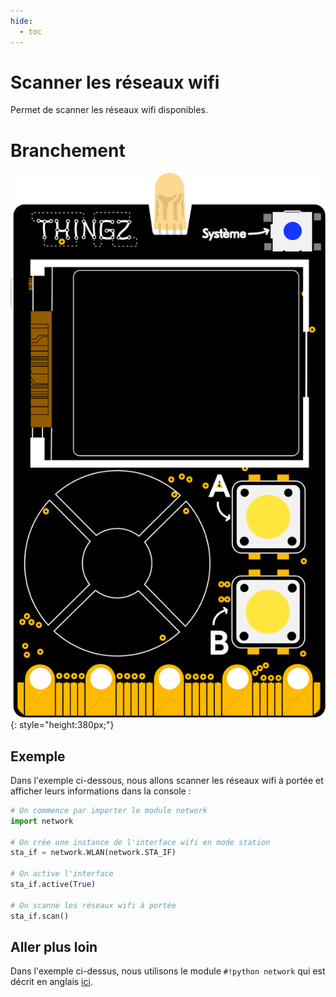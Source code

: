 ```yaml
---
hide:
  - toc
---
```


# Scanner les réseaux wifi
Permet de scanner les réseaux wifi disponibles.

# Branchement
![Carte Galaxia](../img/galaxia_board.svg){: style="height:380px;"}

## Exemple
Dans l'exemple ci-dessous, nous allons scanner les réseaux wifi à portée et afficher leurs informations dans la console :

```py
# On commence par importer le module network
import network

# On crée une instance de l'interface wifi en mode station
sta_if = network.WLAN(network.STA_IF)

# On active l'interface
sta_if.active(True)

# On scanne les réseaux wifi à portée
sta_if.scan()
```

## Aller plus loin
Dans l'exemple ci-dessus, nous utilisons le module `#!python network` qui est décrit en anglais [ici](https://docs.micropython.org/en/v1.12/library/network.html#module-network).
